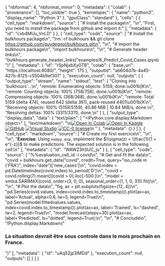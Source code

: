 {
  "nbformat": 4,
  "nbformat_minor": 0,
  "metadata": {
    "colab": {
      "provenance": [],
      "toc_visible": true
    },
    "kernelspec": {
      "name": "python3",
      "display_name": "Python 3"
    },
    "gpuClass": "standard"
  },
  "cells": [
    {
      "cell_type": "markdown",
      "source": [
        "# Install the package\n",
        "\n",
        "First, you need to install the package from github and import it:"
      ],
      "metadata": {
        "id": "cxb4MUu_VnLD"
      }
    },
    {
      "cell_type": "code",
      "source": [
        "# Install the bulkhours package\n",
        "!rm -rf bulkhours && git clone https://github.com/guydegnol/bulkhours.git\n",
        "\n",
        "# import the bulkhours package\n",
        "import bulkhours\n",
        "\n",
        "# Generate header links\n",
        "bulkhours.generate_header_links(\"examples/6_Predict_Covid_Cases.ipynb\")"
      ],
      "metadata": {
        "id": "rSpNjxbXy0TB",
        "colab": {
          "base_uri": "https://localhost:8080/",
          "height": 175
        },
        "outputId": "ab604d7b-4a45-427b-8125-c5504b9ef307"
      },
      "execution_count": null,
      "outputs": [
        {
          "output_type": "stream",
          "name": "stdout",
          "text": [
            "Cloning into 'bulkhours'...\n",
            "remote: Enumerating objects: 5159, done.\u001b[K\n",
            "remote: Counting objects: 100% (758/758), done.\u001b[K\n",
            "remote: Compressing objects: 100% (368/368), done.\u001b[K\n",
            "remote: Total 5159 (delta 474), reused 642 (delta 361), pack-reused 4401\u001b[K\n",
            "Receiving objects: 100% (5159/5159), 40.86 MiB | 10.84 MiB/s, done.\n",
            "Resolving deltas: 100% (3311/3311), done.\n"
          ]
        },
        {
          "output_type": "display_data",
          "data": {
            "text/plain": [
              "<IPython.core.display.Markdown object>"
            ],
            "text/markdown": "\n[![Open In Colab](https://colab.research.google.com/assets/colab-badge.svg)](https://colab.research.google.com/github/guydegnol/bulkhours/blob/main/examples/1_Simple_Exercice_Automation.ipynb) [![Open In Kaggle](https://kaggle.com/static/images/open-in-kaggle.svg)](https://kaggle.com/kernels/welcome?src=https://github.com/guydegnol/bulkhours/blob/main/examples/1_Simple_Exercice_Automation.ipynb) [![GitHub](https://badgen.net/badge/icon/Open%20in%20Github?icon=github&label)](https://github.com/guydegnol/bulkhours/blob/main/examples/1_Simple_Exercice_Automation.ipynb) [![Visual Studio](https://badgen.net/badge/icon/Open%20in%20Visual%20Studio?icon=visualstudio&label)](https://vscode.dev/github/guydegnol/bulkhours/blob/main/examples/1_Simple_Exercice_Automation.ipynb) [![CC-0 license](https://img.shields.io/badge/License-CC--0-blue.svg)](https://creativecommons.org/licenses/by-nd/4.0)\n                            "
          },
          "metadata": {}
        }
      ]
    },
    {
      "cell_type": "markdown",
      "source": [
        "# Create my first exercice\n",
        "\n",
        "\n",
        "**Exercise**: Using `numpy.exp`, implement the $\\sigma(z) = \\frac{1}{1 + e^{-z}}$ to make predictions. The expected solution is in the following cell:\n"
      ],
      "metadata": {
        "id": "WAWZ3hSUC_ju"
      }
    },
    {
      "cell_type": "code",
      "source": [
        "%%evaluation_cell_id -i covid\n",
        "# Get and fit the data\n",
        "covid = bulkhours.get_data(\"covid\", credit=True, query=\"iso_code in ('FRA')\", index=\"date\")['new_cases']\n",
        "covid.index = pd.DatetimeIndex(covid.index).to_period('D')\n",
        "covid = covid.rolling(7).mean()[covid > 0].iloc[-500:]\n",
        "model = smtsa.SARIMAX(covid, order=(3, 0, 0), seasonal_order=(1, 1, 0, 31)).fit()\n",
        "\n",
        "# Plot the data\n",
        "fig, ax = plt.subplots(figsize=(12, 4))\n",
        "pd.Series(covid.values, index=covid.index.to_timestamp()).plot(ax=ax, label='Actual', alpha=0.6, lw=5, legend=True)\n",
        "pd.Series(model.fittedvalues.values, index=covid.index.to_timestamp()).plot(ax=ax, label='Trained', ls=\"dashed\", lw=2, legend=True)\n",
        "model.forecast(steps=30).plot(ax=ax, label='Predicted', ls=\"dotted\", legend=True);\n",
        "\n",
        "# Conclude\n",
        "IPython.display.Markdown(\"<h3>La situation devrait être sous controle dans le mois prochain en France.</h3>\")"
      ],
      "metadata": {
        "id": "uAq52jp3IMDd"
      },
      "execution_count": null,
      "outputs": []
    }
  ]
}